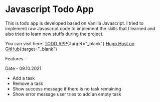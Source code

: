 # Javascript Todo App
This is todo app is developed based on Vanilla Javascript. I tried to implement raw Javascript code to implement the skills that I learned and also tried to learn new stuffs during the project.

You can visit here: [TODO APP](https://akiburrchoton.github.io/javascript_todo_app/){:target="_blank"}
[Hugo Host on GitHub](https://gohugo.io/hosting-and-deployment/hosting-on-github/){:target="_blank"}



Features - 

Date - 09.10.2021
- Add a task
- Remove a task
- Show success message if there is no task remaining
- Show error message user tries to add an empty task 

